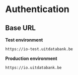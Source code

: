 # Authentication

## Base URL

**Test environment**
```
https://io-test.uitdatabank.be
```

**Production environment**
```
https://io.uitdatabank.be
```
